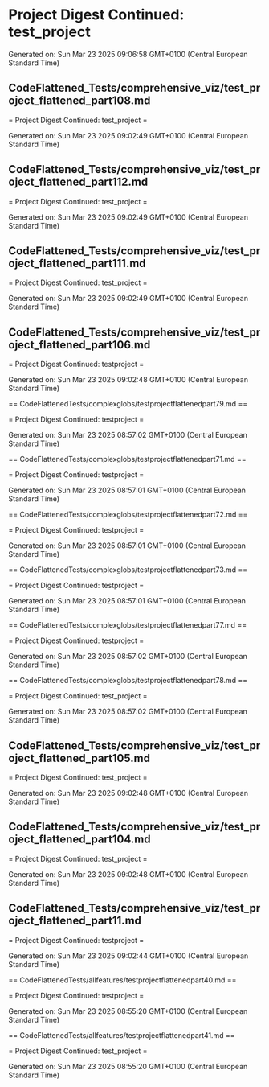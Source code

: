 # Project Digest Continued: test_project
Generated on: Sun Mar 23 2025 09:06:58 GMT+0100 (Central European Standard Time)


## CodeFlattened_Tests/comprehensive_viz/test_project_flattened_part108.md <a id="test_project_flattened_part108_md"></a>

= Project Digest Continued: test_project =

Generated on: Sun Mar 23 2025 09:02:49 GMT+0100 (Central European Standard Time)
## CodeFlattened_Tests/comprehensive_viz/test_project_flattened_part112.md <a id="test_project_flattened_part112_md"></a>

= Project Digest Continued: test_project =

Generated on: Sun Mar 23 2025 09:02:49 GMT+0100 (Central European Standard Time)
## CodeFlattened_Tests/comprehensive_viz/test_project_flattened_part111.md <a id="test_project_flattened_part111_md"></a>

= Project Digest Continued: test_project =

Generated on: Sun Mar 23 2025 09:02:49 GMT+0100 (Central European Standard Time)
## CodeFlattened_Tests/comprehensive_viz/test_project_flattened_part106.md <a id="test_project_flattened_part106_md"></a>

= Project Digest Continued: testproject =

Generated on: Sun Mar 23 2025 09:02:48 GMT+0100 (Central European Standard Time)

== CodeFlattenedTests/complexglobs/testprojectflattenedpart79.md <a id="testprojectflattenedpart79md"></a> ==

= Project Digest Continued: testproject =

Generated on: Sun Mar 23 2025 08:57:02 GMT+0100 (Central European Standard Time)

== CodeFlattenedTests/complexglobs/testprojectflattenedpart71.md <a id="testprojectflattenedpart71md"></a> ==

= Project Digest Continued: testproject =

Generated on: Sun Mar 23 2025 08:57:01 GMT+0100 (Central European Standard Time)

== CodeFlattenedTests/complexglobs/testprojectflattenedpart72.md <a id="testprojectflattenedpart72md"></a> ==

= Project Digest Continued: testproject =

Generated on: Sun Mar 23 2025 08:57:01 GMT+0100 (Central European Standard Time)

== CodeFlattenedTests/complexglobs/testprojectflattenedpart73.md <a id="testprojectflattenedpart73md"></a> ==

= Project Digest Continued: testproject =

Generated on: Sun Mar 23 2025 08:57:01 GMT+0100 (Central European Standard Time)

== CodeFlattenedTests/complexglobs/testprojectflattenedpart77.md <a id="testprojectflattenedpart77md"></a> ==

= Project Digest Continued: testproject =

Generated on: Sun Mar 23 2025 08:57:02 GMT+0100 (Central European Standard Time)

== CodeFlattenedTests/complexglobs/testprojectflattenedpart78.md <a id="testprojectflattenedpart78md"></a> ==

= Project Digest Continued: test_project =

Generated on: Sun Mar 23 2025 08:57:02 GMT+0100 (Central European Standard Time)
## CodeFlattened_Tests/comprehensive_viz/test_project_flattened_part105.md <a id="test_project_flattened_part105_md"></a>

= Project Digest Continued: test_project =

Generated on: Sun Mar 23 2025 09:02:48 GMT+0100 (Central European Standard Time)
## CodeFlattened_Tests/comprehensive_viz/test_project_flattened_part104.md <a id="test_project_flattened_part104_md"></a>

= Project Digest Continued: test_project =

Generated on: Sun Mar 23 2025 09:02:48 GMT+0100 (Central European Standard Time)
## CodeFlattened_Tests/comprehensive_viz/test_project_flattened_part11.md <a id="test_project_flattened_part11_md"></a>

= Project Digest Continued: testproject =

Generated on: Sun Mar 23 2025 09:02:44 GMT+0100 (Central European Standard Time)

== CodeFlattenedTests/allfeatures/testprojectflattenedpart40.md <a id="testprojectflattenedpart40md"></a> ==

= Project Digest Continued: testproject =

Generated on: Sun Mar 23 2025 08:55:20 GMT+0100 (Central European Standard Time)

== CodeFlattenedTests/allfeatures/testprojectflattenedpart41.md <a id="testprojectflattenedpart41md"></a> ==

= Project Digest Continued: test_project =

Generated on: Sun Mar 23 2025 08:55:20 GMT+0100 (Central European Standard Time)
